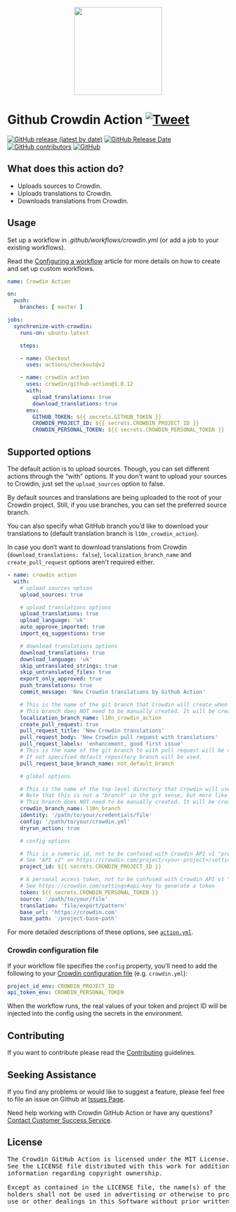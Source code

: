[<p align='center'><img src='https://support.crowdin.com/assets/logos/crowdin-dark-symbol.png' data-canonical-src='https://support.crowdin.com/assets/logos/crowdin-dark-symbol.png' width='200' height='200' align='center'/></p>](https://crowdin.com)

# Github Crowdin Action [![Tweet](https://img.shields.io/twitter/url/http/shields.io.svg?style=social)](https://twitter.com/intent/tweet?url=https%3A%2F%2Fgithub.com%2Fcrowdin%2Fgithub-action&text=Easily%20integrate%20the%20localization%20of%20your%20Crowdin%20project%20into%20the%20GitHub%20Actions%20workflow)

[![GitHub release (latest by date)](https://img.shields.io/github/v/release/crowdin/github-action?cacheSeconds=5000&logo=github)](https://github.com/crowdin/github-action/releases/latest)
[![GitHub Release Date](https://img.shields.io/github/release-date/crowdin/github-action?cacheSeconds=5000)](https://github.com/crowdin/github-action/releases/latest)
[![GitHub contributors](https://img.shields.io/github/contributors/crowdin/github-action?cacheSeconds=5000)](https://github.com/crowdin/github-action/graphs/contributors)
[![GitHub](https://img.shields.io/github/license/crowdin/github-action?cacheSeconds=50000)](https://github.com/crowdin/github-action/blob/master/LICENSE)

## What does this action do?
- Uploads sources to Crowdin.
- Uploads translations to Crowdin.
- Downloads translations from Crowdin.

## Usage
Set up a workflow in *.github/workflows/crowdin.yml* (or add a job to your existing workflows).

Read the [Configuring a workflow](https://help.github.com/en/articles/configuring-a-workflow) article for more details on how to create and set up custom workflows.
```yaml
name: Crowdin Action

on:
  push:
    branches: [ master ]

jobs:
  synchronize-with-crowdin:
    runs-on: ubuntu-latest

    steps:

    - name: Checkout
      uses: actions/checkout@v2

    - name: crowdin action
      uses: crowdin/github-action@1.0.12
      with:
        upload_translations: true
        download_translations: true
      env:
        GITHUB_TOKEN: ${{ secrets.GITHUB_TOKEN }}
        CROWDIN_PROJECT_ID: ${{ secrets.CROWDIN_PROJECT_ID }}
        CROWDIN_PERSONAL_TOKEN: ${{ secrets.CROWDIN_PERSONAL_TOKEN }}
```

## Supported options
The default action is to upload sources. Though, you can set different actions through the “with” options. If you don't want to upload your sources to Crowdin, just set the `upload_sources` option to false.

By default sources and translations are being uploaded to the root of your Crowdin project. Still, if you use branches, you can set the preferred source branch.

You can also specify what GitHub branch you’d like to download your translations to (default translation branch is `l10n_crowdin_action`).

In case you don’t want to download translations from Crowdin (`download_translations: false`), `localization_branch_name` and `create_pull_request` options aren't required either.

```yaml
- name: crowdin action
  with:
    # upload sources option
    upload_sources: true

    # upload translations options
    upload_translations: true
    upload_language: 'uk'
    auto_approve_imported: true
    import_eq_suggestions: true

    # download translations options
    download_translations: true
    download_language: 'uk'
    skip_untranslated_strings: true
    skip_untranslated_files: true
    export_only_approved: true
    push_translations: true
    commit_message: 'New Crowdin translations by Github Action'

    # This is the name of the git branch that Crowdin will create when opening a pull request.
    # This branch does NOT need to be manually created. It will be created automatically by the action.
    localization_branch_name: l10n_crowdin_action
    create_pull_request: true
    pull_request_title: 'New Crowdin translations'
    pull_request_body: 'New Crowdin pull request with translations'
    pull_request_labels: 'enhancement, good first issue'
    # This is the name of the git branch to with pull request will be created.
    # If not specified default repository branch will be used.
    pull_request_base_branch_name: not_default_branch

    # global options

    # This is the name of the top-level directory that Crowdin will use for files.
    # Note that this is not a "branch" in the git sense, but more like a top-level directory in your Crowdin project.
    # This branch does NOT need to be manually created. It will be created automatically by the action.
    crowdin_branch_name: l10n_branch
    identity: '/path/to/your/credentials/file'
    config: '/path/to/your/crowdin.yml'
    dryrun_action: true

    # config options

    # This is a numeric id, not to be confused with Crowdin API v1 "project identifier" string
    # See "API v2" on https://crowdin.com/project/<your-project>/settings#api
    project_id: ${{ secrets.CROWDIN_PROJECT_ID }}

    # A personal access token, not to be confused with Crowdin API v1 "API key"
    # See https://crowdin.com/settings#api-key to generate a token
    token: ${{ secrets.CROWDIN_PERSONAL_TOKEN }}
    source: '/path/to/your/file'
    translation: 'file/export/pattern'
    base_url: 'https://crowdin.com'
    base_path: '/project-base-path'
```

For more detailed descriptions of these options, see [`action.yml`](https://github.com/crowdin/github-action/blob/master/action.yml).

### Crowdin configuration file

If your workflow file specifies the `config` property, you'll need to add the following to your [Crowdin configuration file](https://support.crowdin.com/configuration-file/) (e.g. `crowdin.yml`):

```yml
project_id_env: CROWDIN_PROJECT_ID
api_token_env: CROWDIN_PERSONAL_TOKEN
```

When the workflow runs, the real values of your token and project ID will be injected into the config using the secrets in the environment.

## Contributing

If you want to contribute please read the [Contributing](/CONTRIBUTING.md) guidelines.

## Seeking Assistance
If you find any problems or would like to suggest a feature, please feel free to file an issue on Github at [Issues Page](https://github.com/crowdin/github-action/issues).

Need help working with Crowdin GitHub Action or have any questions?
[Contact Customer Success Service](https://crowdin.com/contacts).

## License
<pre>
The Crowdin GitHub Action is licensed under the MIT License.
See the LICENSE file distributed with this work for additional
information regarding copyright ownership.

Except as contained in the LICENSE file, the name(s) of the above copyright
holders shall not be used in advertising or otherwise to promote the sale,
use or other dealings in this Software without prior written authorization.
</pre>
